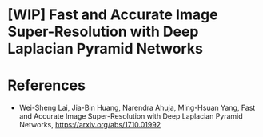 # [WIP] Fast and Accurate Image Super-Resolution with Deep Laplacian Pyramid Networks


# References
- Wei-Sheng Lai, Jia-Bin Huang, Narendra Ahuja, Ming-Hsuan Yang, Fast and Accurate Image Super-Resolution with Deep Laplacian Pyramid Networks, https://arxiv.org/abs/1710.01992

